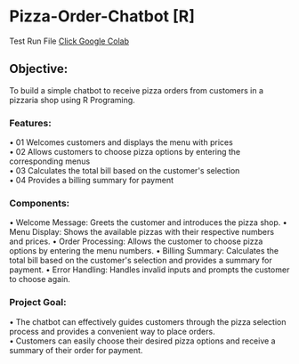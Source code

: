 # Pizza-Order-Chatbot [R]
Test Run File [Click Google Colab](https://colab.research.google.com/drive/1lof-x-iK6j-C5qjU03G2I4jsKjZJTHxt?usp=sharing)

## Objective:
To build a simple chatbot to receive pizza orders from customers in a pizzaria shop using R Programing.

### Features:
• 01 Welcomes customers and displays the menu with prices  
• 02 Allows customers to choose pizza options by entering the corresponding menus  
• 03 Calculates the total bill based on the customer's selection  
• 04 Provides a billing summary for payment

### Components:
• Welcome Message: Greets the customer and introduces the pizza shop.
• Menu Display: Shows the available pizzas with their respective numbers and prices.
• Order Processing: Allows the customer to choose pizza options by entering the menu numbers.
• Billing Summary: Calculates the total bill based on the customer's selection and provides a summary for payment.
• Error Handling: Handles invalid inputs and prompts the customer to choose again.

### Project Goal:
• The chatbot can effectively guides customers through the pizza selection process and provides a convenient way to place orders.  
• Customers can easily choose their desired pizza options and receive a summary of their order for payment.
